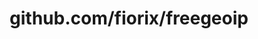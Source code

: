 ---
layout: post
title: github.com/fiorix/freegeoip
categories: link
tags: [انگلیسی, گیت‌هاب, برنامه‌نویسی]
---